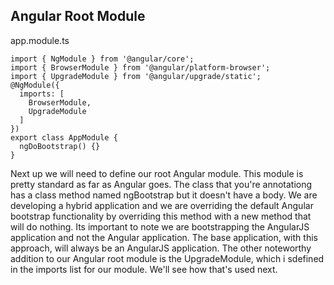 ## Angular Root Module

app.module.ts
```
import { NgModule } from '@angular/core';
import { BrowserModule } from '@angular/platform-browser';
import { UpgradeModule } from '@angular/upgrade/static';
@NgModule({
  imports: [
    BrowserModule,
    UpgradeModule
  ]
})
export class AppModule {
  ngDoBootstrap() {}
}
```

<aside class="notes">
Next up we will need to define our root Angular module. This module is pretty standard as far as Angular goes. The class that you're annotationg has a class method named ngBootstrap but it doesn't have a body. We are developing a hybrid application and we are overriding the default Angular bootstrap functionality by overriding this method with a new method that will do nothing. Its important to note we are bootstrapping the AngularJS application and not the Angular application. The base application, with this approach, will always be an AngularJS application. The other noteworthy addition to our Angular root module is the UpgradeModule, which i sdefined in the imports list for our module. We'll see how that's used next.
</aside>